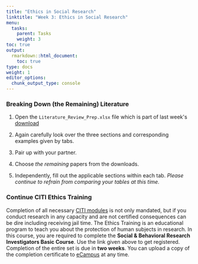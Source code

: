 ```yaml
---
title: "Ethics in Social Research"
linktitle: "Week 3: Ethics in Social Research"
menu:
  tasks:
    parent: Tasks
    weight: 3
toc: true
output:
  rmarkdown::html_document:
    toc: true
type: docs
weight: 1
editor_options: 
  chunk_output_type: console
---
```


### Breaking Down (the Remaining) Literature

1. Open the `Literature_Review_Prep.xlsx` file which is part of last week's [download](/materials/02-materials/#downloads)

2. Again carefully look over the three sections and corresponding examples given by tabs.

3. Pair up with your partner.

4. Choose *the remaining* papers from the downloads.

5. Independently, fill out the applicable sections within each tab. *Please continue to refrain from comparing your tables at this time.*

### Continue CITI Ethics Training
Completion of all necessary [CITI modules](https://human.research.wvu.edu/get-started/training/citi-ethics-training) is not only mandated, but if you conduct research in any capacity and are not certified consequences can be dire including receiving jail time. The Ethics Training is an educational program to teach you about the protection of human subjects in research. In this course, you are required to complete the <b>Social & Behavioral Research Investigators Basic Course</b>. Use the link given above to get registered. Completion of the entire set is due in **two weeks**. You can upload a copy of the completion certificate to [eCampus](https://ecampus.wvu.edu/) at any time.
